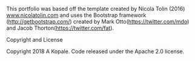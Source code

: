 This portfolio was based off the template created by Nicola Tolin (2016) www.nicolatolin.com
and uses the Bootstrap framework (http://getbootstrap.com/) created by Mark Otto(https://twitter.com/mdo) and Jacob Thorton(https://twitter.com/fat).

Copyright and License

Copyright 2018 A Kopale. Code released under the Apache 2.0 license.
